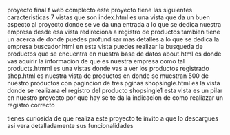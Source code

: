 proyecto final f web complecto este proyecto tiene las siguientes caracteristicas 7 vistas que son index.html es una vista que da un buen aspecto al proyecto donde se ve da una entrada a lo que se dedica nuestra empresa desde esa vista redireciona a registro de productos tambien tiene un acerca de donde puedes profundisar mas detalles a lo que se dedica la empresa buscador.html en esta vista puedes realizar la busqueda de productos que se encuentra en nuestra base de datos about.html es donde vas aquirir la informacion de que es nuestra empresa como tal products.htmml es una vistas donde vas a ver los productos registrado shop.html es nuestra vista de productos en donde se muestran 500 de nuestro productos con pagincion de tres pginas shopsingle.html es la vista donde se realizara el registro del producto shopsingle1 esta vista es un pilar en nuestro proyecto por que hay se te da la indicacion de como realiazar un registro correcto

tienes curiosida de que realiza este proyecto te invito a que lo descargues asi vera detalladamente sus funcionalidades
